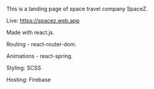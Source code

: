 This is a landing page of space travel company SpaceZ.

Live: https://spacez.web.app

Made with react.js.

Routing - react-router-dom.

Animations - react-spring.

Styling: SCSS

Hosting: Firebase
